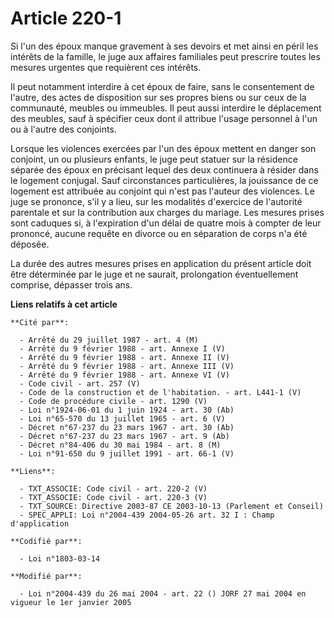 # Article 220-1

Si l'un des époux manque gravement à ses devoirs et met ainsi en péril les intérêts de la famille, le juge aux affaires
familiales peut prescrire toutes les mesures urgentes que requièrent ces intérêts.

Il peut notamment interdire à cet époux de faire, sans le consentement de l'autre, des actes de disposition sur ses propres
biens ou sur ceux de la communauté, meubles ou immeubles. Il peut aussi interdire le déplacement des meubles, sauf à
spécifier ceux dont il attribue l'usage personnel à l'un ou à l'autre des conjoints.

Lorsque les violences exercées par l'un des époux mettent en danger son conjoint, un ou plusieurs enfants, le juge peut
statuer sur la résidence séparée des époux en précisant lequel des deux continuera à résider dans le logement conjugal. Sauf
circonstances particulières, la jouissance de ce logement est attribuée au conjoint qui n'est pas l'auteur des violences. Le
juge se prononce, s'il y a lieu, sur les modalités d'exercice de l'autorité parentale et sur la contribution aux charges du
mariage. Les mesures prises sont caduques si, à l'expiration d'un délai de quatre mois à compter de leur prononcé, aucune
requête en divorce ou en séparation de corps n'a été déposée.

La durée des autres mesures prises en application du présent article doit être déterminée par le juge et ne saurait,
prolongation éventuellement comprise, dépasser trois ans.

**Liens relatifs à cet article**

	**Cité par**:

	  - Arrêté du 29 juillet 1987 - art. 4 (M)
	  - Arrêté du 9 février 1988 - art. Annexe I (V)
	  - Arrêté du 9 février 1988 - art. Annexe II (V)
	  - Arrêté du 9 février 1988 - art. Annexe III (V)
	  - Arrêté du 9 février 1988 - art. Annexe VI (V)
	  - Code civil - art. 257 (V)
	  - Code de la construction et de l'habitation. - art. L441-1 (V)
	  - Code de procédure civile - art. 1290 (V)
	  - Loi n°1924-06-01 du 1 juin 1924 - art. 30 (Ab)
	  - Loi n°65-570 du 13 juillet 1965 - art. 6 (V)
	  - Décret n°67-237 du 23 mars 1967 - art. 30 (Ab)
	  - Décret n°67-237 du 23 mars 1967 - art. 9 (Ab)
	  - Décret n°84-406 du 30 mai 1984 - art. 8 (M)
	  - Loi n°91-650 du 9 juillet 1991 - art. 66-1 (V)

	**Liens**:

	  - TXT_ASSOCIE: Code civil - art. 220-2 (V)
	  - TXT_ASSOCIE: Code civil - art. 220-3 (V)
	  - TXT_SOURCE: Directive 2003-87 CE 2003-10-13 (Parlement et Conseil)
	  - SPEC_APPLI: Loi n°2004-439 2004-05-26 art. 32 I : Champ d'application

	**Codifié par**:

	  - Loi n°1803-03-14

	**Modifié par**:

	  - Loi n°2004-439 du 26 mai 2004 - art. 22 () JORF 27 mai 2004 en vigueur le 1er janvier 2005

